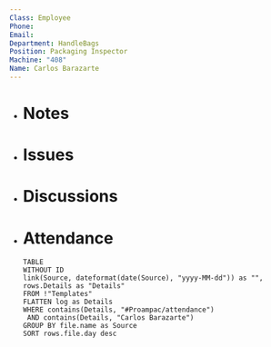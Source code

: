 ```yaml
---
Class: Employee
Phone: 
Email: 
Department: HandleBags
Position: Packaging Inspector
Machine: "408"
Name: Carlos Barazarte
---
```

- # Notes
- # Issues
- # Discussions
- # Attendance
  
  ```dataview
  TABLE
  WITHOUT ID
  link(Source, dateformat(date(Source), "yyyy-MM-dd")) as "",
  rows.Details as "Details"
  FROM !"Templates"
  FLATTEN log as Details
  WHERE contains(Details, "#Proampac/attendance")
   AND contains(Details, "Carlos Barazarte")
  GROUP BY file.name as Source
  SORT rows.file.day desc
  ```